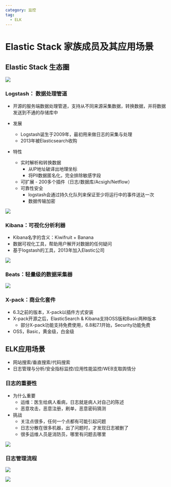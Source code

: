 ```yaml
---
category: 监控
tag:
  - ELK
---
```


# Elastic Stack 家族成员及其应用场景

## Elastic Stack 生态圈

![](https://gitee.com/clay-wangzhi/blogImg/raw/master/blogImg/1567739481410.png)

### Logstash： 数据处理管道

* 开源的服务端数据处理管道，支持从不同来源采集数据，转换数据，并将数据发送到不通的存储库中

* 发展
  * Logstash诞生于2009年，最初用来做日志的采集与处理
  * 2013年被Elasticsearch收购
* 特性
  * 实时解析和转换数据
    * 从IP地址破译出地理坐标
    * 将PII数据匿名化，完全排除敏感字段
  * 可扩展 - 200多个插件（日志/数据库/Acsigh/Netflow）
  * 可靠性安全
    * logstash会通过持久化队列来保证至少将运行中的事件送达一次
    * 数据传输加密

![](https://gitee.com/clay-wangzhi/blogImg/raw/master/blogImg/1567739654345.png)

### Kibana：可视化分析利器

* Kibana名字的含义：Kiwifruit + Banana
* 数据可视化工具，帮助用户解开对数据的任何疑问
* 基于logstash的工具，2013年加入Elastic公司

![](https://gitee.com/clay-wangzhi/blogImg/raw/master/blogImg/1567739969747.png)

### Beats：轻量级的数据采集器



![](https://gitee.com/clay-wangzhi/blogImg/raw/master/blogImg/1567740031729.png)

### X-pack：商业化套件

* 6.3之前的版本，X-pack以插件方式安装
* X-pack开源之后，ElasticSearch & Kibana支持OSS版和Basic两种版本
  * 部分X-pack功能支持免费使用，6.8和7.1开始，Security功能免费
* OSS，Basic，黄金级，白金级

## ELK应用场景

* 网站搜索/垂直搜索/代码搜索
* 日志管理与分析/安全指标监控/应用性能监控/WEB支取舆情分

### 日志的重要性

* 为什么重要
  * 运维：医生给病人看病，日志就是病人对自己的陈述
  * 恶意攻击，恶意注册，刷单，恶意密码猜测
* 挑战
  * 关注点很多，任何一个点都有可能引起问题
  * 日志分散在很多机器，出了问题时，才发现日志被删了
  * 很多运维人员是消防员，哪里有问题去哪里

![](https://gitee.com/clay-wangzhi/blogImg/raw/master/blogImg/1567740850711.png)

### 日志管理流程

![](https://gitee.com/clay-wangzhi/blogImg/raw/master/blogImg/1567740876961.png)

![](https://gitee.com/clay-wangzhi/blogImg/raw/master/blogImg/1567740904642.png)